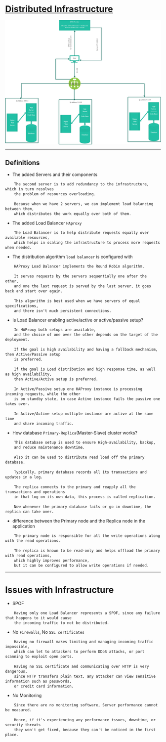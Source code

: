 # [Distributed Infrastructure](https://imgur.com/a/G6wr6Jz)

![Distributed Infrastructure](1-distributed_web_infrastructure.png)

---

## Definitions

- The added Servers and their components

```text
    The second server is to add redundancy to the infrastructure, which in turn resolves
    the problem of resources overloading.

    Because when we have 2 servers, we can implement load balancing between them,
    which distributes the work equally over both of them.
```

- The added Load Balancer `HAproxy`

```text
    The Load Balancer is to help distribute requests equally over available resources,
    which helps in scaling the infrastructure to process more requests when needed.
```

- The distribution algorithm `load balancer` is configured with

```text
    HAProxy Load Balancer implements the Round Robin algorithm.

    It serves requests by the servers sequentially one after the other,
    and one the last request is served by the last server, it goes back and start over again.

    This algorithm is best used when we have servers of equal specifications,
    and there isn't much persistent connections.
```

- Is Load Balancer enabling active/active or active/passive setup?

```text
    In HAProxy both setups are available,
    and the choice of one over the other depends on the target of the deployment.

    If the goal is high availability and having a fallback mechanism, then Active/Passive setup
    is preferred.

    If the goal is Load distribution and high response time, as well as high availability,
    then Active/Active setup is preferred.

    In Active/Passive setup one HAProxy instance is processing incoming requests, while the other
    is on standby state, in case Active instance fails the passive one takes over.

    In Active/Active setup multiple instance are active at the same time
    and share incoming traffic.
```

- How database `Primary-Replica`(Master-Slave) cluster works?

```text
    This database setup is used to ensure High-availability, backup,
    and reduce maintenance downtime.

    Also it can be used to distribute read load off the primary database.

    Typically, primary database records all its transactions and updates in a log.

    The replica connects to the primary and reapply all the transactions and operations
    in that log on its own data, this process is called replication.

    Now whenever the primary database fails or go in downtime, the replica can take over.
```

- difference between the Primary node and the Replica node in the application

```text
    The primary node is responsible for all the write operations along with the read operations.

    The replica is known to be read-only and helps offload the primary with read operations,
    which highly improves performance,
    but it can be configured to allow write operations if needed.
```

---

# Issues with Infrastructure

- SPOF

```text
    Having only one Load Balancer represents a SPOF, since any failure that happens to it would cause
    the incoming traffic to not be distributed.
```

- No `Firewalls`, No `SSL certificates`

```text
    Having no firewall makes limiting and managing incoming traffic impossible,
    which can let to attackers to perform DDoS attacks, or port scanning to exploit open ports.

    Having no SSL certificate and communicating over HTTP is very dangerous,
    since HTTP transfers plain text, any attacker can view sensitive information such as passwords,
    or credit card information.
```

- No Monitoring

```text
    Since there are no monitoring software, Server performance cannot be measured.

    Hence, if it's experiencing any performance issues, downtime, or security threats
    they won't get fixed, because they can't be noticed in the first place.
```
